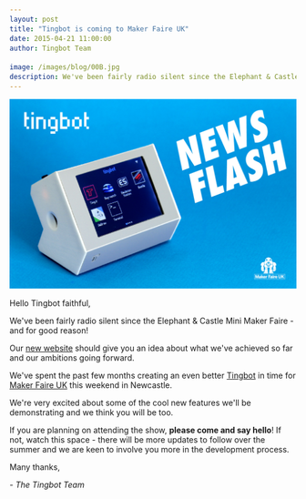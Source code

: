 ```yaml
---
layout: post
title: "Tingbot is coming to Maker Faire UK"
date: 2015-04-21 11:00:00
author: Tingbot Team

image: /images/blog/00B.jpg
description: We've been fairly radio silent since the Elephant & Castle Mini Maker Faire - and for good reason!
---
```


![](/images/blog/00B-1.jpg)


Hello Tingbot faithful,

We've been fairly radio silent since the Elephant & Castle Mini Maker Faire - and for good reason!

Our [new website](//tingbot.com/) should give you an idea about what we've achieved so far and our ambitions going forward.

We've spent the past few months creating an even better [Tingbot](//vimeo.com/117383761) in time for [Maker Faire UK](//www.makerfaireuk.com/makers/meet-the-makers/tingbot/) this weekend in Newcastle.

We're very excited about some of the cool new features we'll be demonstrating and we think you will be too.

If you are planning on attending the show, **please come and say hello**! If not, watch this space - there will be more updates to follow over the summer and we are keen to involve you more in the development process.

Many thanks,

*- The Tingbot Team*